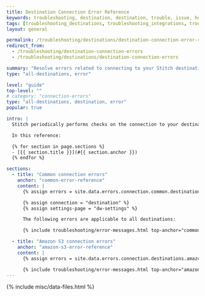 ```yaml
---
title: Destination Connection Error Reference
keywords: troubleshooting, destination, destination, trouble, issue, help, error, errors, connection issue, connection
tags: [troubleshooting_destinations, troubleshooting_integrations, troubleshooting_errors]
layout: general

permalink: /troubleshooting/destinations/destination-connection-error-reference
redirect_from: 
  - /troubleshooting/destination-connection-errors
  - /troubleshooting/destinations/destination-connection-errors

summary: "Resolve errors related to connecting to your Stitch destination."
type: "all-destinations, error"

level: "guide"
top-level: ""
# category: "connection-errors"
type: "all-destinations, destination, error"
popular: true

intro: |
  Stitch periodically performs checks on the connection to your destination to ensure the connection remains active and healthy. Below are some of the most common errors you might see if Stitch has trouble performing the connection check to your destination and how to resolve them.

  In this reference:

  {% for section in page.sections %}
  - [{{ section.title }}](#{{ section.anchor }})
  {% endfor %}

sections:
  - title: "Common connection errors"
    anchor: "common-error-reference"
    content: |
      {% assign errors = site.data.errors.connection.common.destinations | sort_natural:"message" %}

      {% assign connection = "destination" %}
      {% assign settings-page = "dw-settings" %}

      The following errors are applicable to all destinations:

      {% include troubleshooting/error-messages.html top-anchor="common-error-reference" display-name="Common" %}

  - title: "Amazon S3 connection errors"
    anchor: "amazon-s3-error-reference"
    content: |
      {% assign errors = site.data.errors.connection.destinations.amazon-s3 | sort_natural:"message" %}

      {% include troubleshooting/error-messages.html top-anchor="amazon-s3-error-reference" display-name="Amazon S3" %}
---
```

{% include misc/data-files.html %}